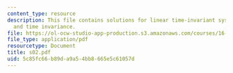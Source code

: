 ```yaml
---
content_type: resource
description: This file contains solutions for linear time-invariant systems, linearity
  and time invariance.
file: https://ol-ocw-studio-app-production.s3.amazonaws.com/courses/16-01-unified-engineering-i-ii-iii-iv-fall-2005-spring-2006/5c85fc66b89da9a54bb8665e5c61057d_s02.pdf
file_type: application/pdf
resourcetype: Document
title: s02.pdf
uid: 5c85fc66-b89d-a9a5-4bb8-665e5c61057d
---
```

